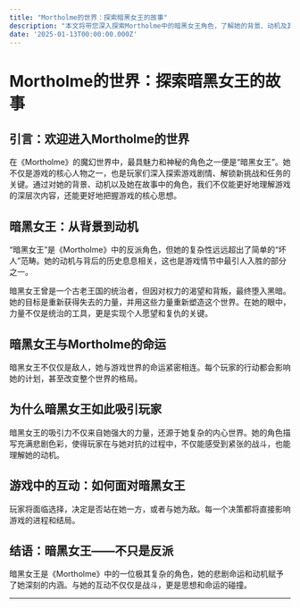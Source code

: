 ```yaml
---
title: "Mortholme的世界：探索暗黑女王的故事"
description: "本文将带您深入探索Mortholme中的暗黑女王角色，了解她的背景、动机及其在游戏世界中的重要性。"
date: '2025-01-13T00:00:00.000Z'
---
```


# Mortholme的世界：探索暗黑女王的故事

## 引言：欢迎进入Mortholme的世界

在《Mortholme》的魔幻世界中，最具魅力和神秘的角色之一便是“暗黑女王”。她不仅是游戏的核心人物之一，也是玩家们深入探索游戏剧情、解锁新挑战和任务的关键。通过对她的背景、动机以及她在故事中的角色，我们不仅能更好地理解游戏的深层次内容，还能更好地把握游戏的核心思想。

## 暗黑女王：从背景到动机

“暗黑女王”是《Mortholme》中的反派角色，但她的复杂性远远超出了简单的“坏人”范畴。她的动机与背后的历史息息相关，这也是游戏情节中最引人入胜的部分之一。

暗黑女王曾是一个古老王国的统治者，但因对权力的渴望和背叛，最终堕入黑暗。她的目标是重新获得失去的力量，并用这些力量重新塑造这个世界。在她的眼中，力量不仅是统治的工具，更是实现个人愿望和复仇的关键。

## 暗黑女王与Mortholme的命运

暗黑女王不仅仅是敌人，她与游戏世界的命运紧密相连。每个玩家的行动都会影响她的计划，甚至改变整个世界的格局。

## 为什么暗黑女王如此吸引玩家

暗黑女王的吸引力不仅来自她强大的力量，还源于她复杂的内心世界。她的角色描写充满悲剧色彩，使得玩家在与她对抗的过程中，不仅能感受到紧张的战斗，也能理解她的动机。

## 游戏中的互动：如何面对暗黑女王

玩家将面临选择，决定是否站在她一方，或者与她为敌。每一个决策都将直接影响游戏的进程和结局。

## 结语：暗黑女王——不只是反派

暗黑女王是《Mortholme》中的一位极其复杂的角色，她的悲剧命运和动机赋予了她深刻的内涵。与她的互动不仅仅是战斗，更是思想和命运的碰撞。

---
